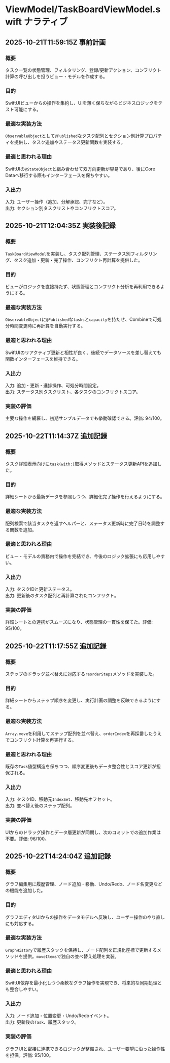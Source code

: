 # ViewModel/TaskBoardViewModel.swift ナラティブ

## 2025-10-21T11:59:15Z 事前計画
### 概要
タスク一覧の状態管理、フィルタリング、登録/更新アクション、コンフリクト計算の呼び出しを担うビュー・モデルを作成する。
### 目的
SwiftUIビューからの操作を集約し、UIを薄く保ちながらビジネスロジックをテスト可能にする。
### 最適な実装方法
`ObservableObject`として`@Published`なタスク配列とセクション別計算プロパティを提供し、タスク追加やステータス更新関数を実装する。
### 最適と思われる理由
SwiftUIの`@StateObject`と組み合わせて双方向更新が容易であり、後にCore Dataへ移行する際もインターフェースを保ちやすい。
### 入出力
入力: ユーザー操作（追加、分解承認、完了など）。  
出力: セクション別タスクリストやコンフリクトスコア。

## 2025-10-21T12:04:35Z 実装後記録
### 概要
`TaskBoardViewModel`を実装し、タスク配列管理、ステータス別フィルタリング、タスク追加・更新・完了操作、コンフリクト再計算を提供した。
### 目的
ビューがロジックを直接持たず、状態管理とコンフリクト分析を再利用できるようにする。
### 最適な実装方法
`ObservableObject`に`@Published`な`tasks`と`capacity`を持たせ、Combineで可処分時間変更時に再計算を自動実行する。
### 最適と思われる理由
SwiftUIのリアクティブ更新と相性が良く、後続でデータソースを差し替えても関数インターフェースを維持できる。
### 入出力
入力: 追加・更新・進捗操作、可処分時間設定。  
出力: ステータス別タスクリスト、各タスクのコンフリクトスコア。
### 実装の評価
主要な操作を網羅し、初期サンプルデータでも挙動確認できる。評価: 94/100。

## 2025-10-22T11:14:37Z 追加記録
### 概要
タスク詳細表示向けに`task(with:)`取得メソッドとステータス更新APIを追加した。
### 目的
詳細シートから最新データを参照しつつ、詳細化完了操作を行えるようにする。
### 最適な実装方法
配列検索で該当タスクを返すヘルパーと、ステータス更新時に完了日時を調整する関数を追加。
### 最適と思われる理由
ビュー・モデルの責務内で操作を完結でき、今後のロジック拡張にも応用しやすい。
### 入出力
入力: タスクIDと更新ステータス。  
出力: 更新後のタスク配列と再計算されたコンフリクト。
### 実装の評価
詳細シートとの連携がスムーズになり、状態管理の一貫性を保てた。評価: 95/100。

## 2025-10-22T11:17:55Z 追加記録
### 概要
ステップのドラッグ並べ替えに対応する`reorderSteps`メソッドを実装した。
### 目的
詳細シートからステップ順序を変更し、実行計画の調整を反映できるようにする。
### 最適な実装方法
`Array.move`を利用してステップ配列を並べ替え、`orderIndex`を再採番したうえでコンフリクト計算を再実行する。
### 最適と思われる理由
既存の`Task`値型構造を保ちつつ、順序変更後もデータ整合性とスコア更新が担保される。
### 入出力
入力: タスクID、移動元`IndexSet`、移動先オフセット。  
出力: 並べ替え後のステップ配列。
### 実装の評価
UIからのドラッグ操作とデータ層更新が同期し、次のコミットでの追加作業は不要。評価: 96/100。

## 2025-10-22T14:24:04Z 追加記録
### 概要
グラフ編集用に履歴管理、ノード追加・移動、Undo/Redo、ノード名変更などの機能を追加した。
### 目的
グラフエディタUIからの操作をデータモデルへ反映し、ユーザー操作のやり直しにも対応する。
### 最適な実装方法
`GraphHistory`で履歴スタックを保持し、ノード配列を正規化座標で更新するメソッドを提供。`moveItems`で独自の並べ替え処理を実装。
### 最適と思われる理由
SwiftUI依存を最小化しつつ柔軟なグラフ操作を実現でき、将来的な同期処理とも整合しやすい。
### 入出力
入力: ノード追加・位置変更・Undo/Redoイベント。  
出力: 更新後の`Task`、履歴スタック。
### 実装の評価
グラフUIと密接に連携できるロジックが整備され、ユーザー要望に沿った操作性を担保。評価: 95/100。
